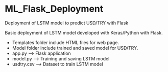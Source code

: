 # ML_Flask_Deployment
Deployment of LSTM model to predict USD/TRY with Flask

Basic deployment of LSTM model developed with Keras/Python with Flask. 
<ul>
  <li>Templates folder include HTML files for web page.</li>
  <li>Model folder include trained and saved model for USD/TRY.</li>
  <li>app.py --> Flask application</li>
  <li>model.py --> Training and saving LSTM model</li>
  <li>usdtry.csv --> Dataset to train LSTM model</li>
 </ul>
